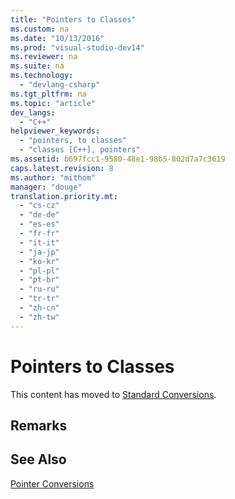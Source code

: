 ```yaml
---
title: "Pointers to Classes"
ms.custom: na
ms.date: "10/13/2016"
ms.prod: "visual-studio-dev14"
ms.reviewer: na
ms.suite: na
ms.technology: 
  - "devlang-csharp"
ms.tgt_pltfrm: na
ms.topic: "article"
dev_langs: 
  - "C++"
helpviewer_keywords: 
  - "pointers, to classes"
  - "classes [C++], pointers"
ms.assetid: b697fcc1-9580-48e1-98b5-802d7a7c3619
caps.latest.revision: 8
ms.author: "mithom"
manager: "douge"
translation.priority.mt: 
  - "cs-cz"
  - "de-de"
  - "es-es"
  - "fr-fr"
  - "it-it"
  - "ja-jp"
  - "ko-kr"
  - "pl-pl"
  - "pt-br"
  - "ru-ru"
  - "tr-tr"
  - "zh-cn"
  - "zh-tw"
---
```

# Pointers to Classes
This content has moved to [Standard Conversions](../Topic/Standard%20Conversions.md).  
  
## Remarks  
  
## See Also  
 [Pointer Conversions](../misc/pointer-conversions--c---.md)